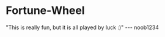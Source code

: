 # Fortune-Wheel

"This is really fun, but it is all played by luck :)"
                              --- noob1234
